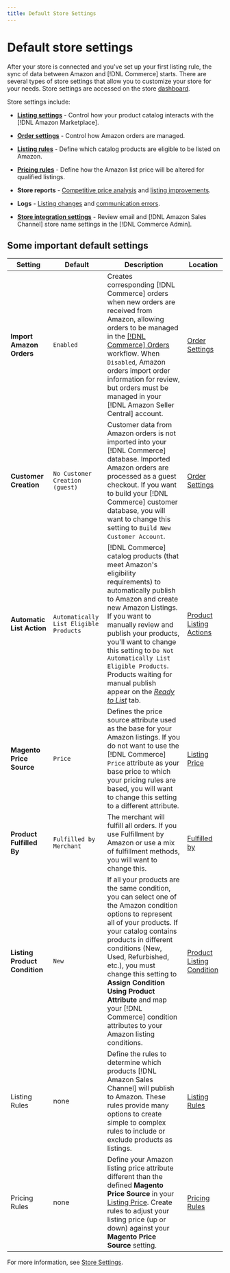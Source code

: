 ```yaml
---
title: Default Store Settings
---
```


# Default store settings

After your store is connected and you've set up your first listing rule, the sync of data between Amazon and [!DNL Commerce] starts. There are several types of store settings that allow you to customize your store for your needs. Store settings are accessed on the store [dashboard](./amazon-store-dashboard.md).

Store settings include:

- [**Listing settings**](./listing-settings.md) - Control how your product catalog interacts with the [!DNL Amazon Marketplace].

- [**Order settings**](./order-settings.md) - Control how Amazon orders are managed.

- [**Listing rules**](./listing-rules.md) - Define which catalog products are eligible to be listed on Amazon.

- [**Pricing rules**](./pricing-products.md) - Define how the Amazon list price will be altered for qualified listings.

- **Store reports** - [Competitive price analysis](./competitive-price-analysis.md) and [listing improvements](./listing-improvements.md).
- **Logs** - [Listing changes](./listing-changes-log.md) and [communication errors](./communication-errors-log.md).

- [**Store integration settings**](./store-integration-settings.md) - Review email and [!DNL Amazon Sales Channel] store name settings in the [!DNL Commerce Admin].

## Some important default settings

|Setting|Default|Description|Location|
|--- |--- |--- |--- |
|**Import Amazon Orders**|`Enabled`|Creates corresponding [!DNL Commerce] orders when new orders are received from Amazon, allowing orders to be managed in the [[!DNL Commerce] Orders](https://docs.magento.com/user-guide/sales/orders.html) workflow. When `Disabled`, Amazon orders import order information for review, but orders must be managed in your [!DNL Amazon Seller Central] account.|[Order Settings](./order-settings.md)|
|**Customer Creation**|`No Customer Creation (guest)`|Customer data from Amazon orders is not imported into your [!DNL Commerce] database. Imported Amazon orders are processed as a guest checkout. If you want to build your [!DNL Commerce] customer database, you will want to change this setting to `Build New Customer Account`.|[Order Settings](./order-settings.md)|
|**Automatic List Action**|`Automatically List Eligible Products`|[!DNL Commerce] catalog products (that meet Amazon's eligibility requirements) to automatically publish to Amazon and create new Amazon Listings. If you want to manually review and publish your products, you'll want to change this setting to `Do Not Automatically List Eligible Products`. Products waiting for manual publish appear on the [_Ready to List_](./ready-to-list.md) tab.|[Product Listing Actions](./product-listing-actions.md)|
|**Magento Price Source**|`Price`|Defines the price source attribute used as the base for your Amazon listings. If you do not want to use the [!DNL Commerce] `Price` attribute as your base price to which your pricing rules are based, you will want to change this setting to a different attribute.|[Listing Price](./listing-price.md)|
|**Product Fulfilled By**|`Fulfilled by Merchant`|The merchant will fulfill all orders. If you use Fulfillment by Amazon or use a mix of fulfillment methods, you will want to change this.|[Fulfilled by](./listing-price.md)|
|**Listing Product Condition**|`New`|If all your products are the same condition, you can select one of the Amazon condition options to represent all of your products. If your catalog contains products in different conditions (New, Used, Refurbished, etc.), you must change this setting to **Assign Condition Using Product Attribute** and map your [!DNL Commerce] condition attributes to your Amazon listing conditions.|[Product Listing Condition](./product-listing-condition.md)|
|Listing Rules|none|Define the rules to determine which products [!DNL Amazon Sales Channel] will publish to Amazon. These rules provide many options to create simple to complex rules to include or exclude products as listings.|[Listing Rules](./listing-rules.md)|
|Pricing Rules|none|Define your Amazon listing price attribute different than the defined **Magento Price Source** in your [Listing Price](./listing-price.md). Create rules to adjust your listing price (up or down) against your **Magento Price Source** setting.|[Pricing Rules](./pricing-products.md)|

For more information, see [Store Settings](./ob-store-review.md).

